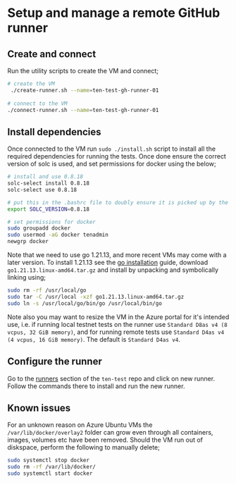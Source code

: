 # Setup and manage a remote GitHub runner

## Create and connect
Run the utility scripts to create the VM and connect;

```bash
# create the VM
 ./create-runner.sh --name=ten-test-gh-runner-01 
 
# connect to the VM
./connect-runner.sh --name=ten-test-gh-runner-01  
```

## Install dependencies
Once connected to the VM run `sudo ./install.sh` script to install all the required dependencies for running the tests. 
Once done ensure the correct version of solc is used, and set permissions for docker using the below;

```bash
# install and use 0.8.18
solc-select install 0.8.18
solc-select use 0.8.18

# put this in the .bashrc file to doubly ensure it is picked up by the runner
export SOLC_VERSION=0.8.18

# set permissions for docker
sudo groupadd docker
sudo usermod -aG docker tenadmin
newgrp docker
```

Note that we need to use go 1.21.13, and more recent VMs may come with a later version. To install 1.21.13 see the 
[go installation](https://go.dev/doc/install) guide, download `go1.21.13.linux-amd64.tar.gz` and install by unpacking 
and symbolically linking using;

```bash
sudo rm -rf /usr/local/go
sudo tar -C /usr/local -xzf go1.21.13.linux-amd64.tar.gz
sudo ln -s /usr/local/go/bin/go /usr/local/bin/go 
```

Note also you may want to resize the VM in the Azure portal for it's intended use, i.e. if running local testnet tests
on the runner use `Standard D8as v4 (8 vcpus, 32 GiB memory)`, and for running remote tests use
`Standard D4as v4 (4 vcpus, 16 GiB memory)`. The default is `Standard D4as v4`.

## Configure the runner
Go to the [runners](https://github.com/ten-protocol/ten-test/settings/actions/runners) section of the `ten-test`
repo and click on new runner. Follow the commands there to install and run the new runner. 

## Known issues
For an unknown reason on Azure Ubuntu VMs the `/var/lib/docker/overlay2` folder can grow even through all containers, 
images, volumes etc have been removed. Should the VM run out of diskspace, perform the following to manually delete;

```bash
sudo systemctl stop docker
sudo rm -rf /var/lib/docker/
sudo systemctl start docker
```
